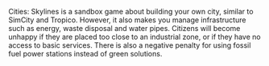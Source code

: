 Cities: Skylines is a sandbox game about building your own city, similar to SimCity and Tropico.
However, it also makes you manage infrastructure such as energy, waste disposal and water pipes.
Citizens will become unhappy if they are placed too close to an industrial zone, or if they have no access to basic services. There is also a negative penalty for using fossil fuel power stations instead of green solutions.